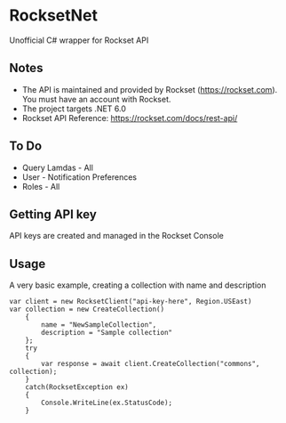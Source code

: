 # RocksetNet
Unofficial C# wrapper for Rockset API

## Notes
* The API is maintained and provided by Rockset (https://rockset.com). You must have an account with Rockset.
* The project targets .NET 6.0
* Rockset API Reference: https://rockset.com/docs/rest-api/

## To Do
* Query Lamdas - All
* User - Notification Preferences
* Roles - All

## Getting API key
API keys are created and managed in the Rockset Console

## Usage
A very basic example, creating a collection with name and description
```
var client = new RocksetClient("api-key-here", Region.USEast) 
var collection = new CreateCollection()
    {
        name = "NewSampleCollection",
        description = "Sample collection"
    };
    try
    {
        var response = await client.CreateCollection("commons", collection);
    }
    catch(RocksetException ex)
    {
        Console.WriteLine(ex.StatusCode);
    }
```
